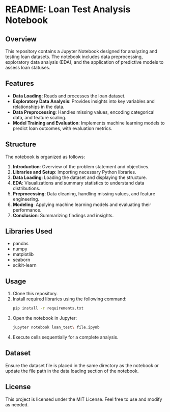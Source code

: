 # README: Loan Test Analysis Notebook

## Overview
This repository contains a Jupyter Notebook designed for analyzing and testing loan datasets. The notebook includes data preprocessing, exploratory data analysis (EDA), and the application of predictive models to assess loan statuses.

## Features
- **Data Loading**: Reads and processes the loan dataset.
- **Exploratory Data Analysis**: Provides insights into key variables and relationships in the data.
- **Data Preprocessing**: Handles missing values, encoding categorical data, and feature scaling.
- **Model Training and Evaluation**: Implements machine learning models to predict loan outcomes, with evaluation metrics.

## Structure
The notebook is organized as follows:
1. **Introduction**: Overview of the problem statement and objectives.
2. **Libraries and Setup**: Importing necessary Python libraries.
3. **Data Loading**: Loading the dataset and displaying the structure.
4. **EDA**: Visualizations and summary statistics to understand data distributions.
5. **Preprocessing**: Data cleaning, handling missing values, and feature engineering.
6. **Modeling**: Applying machine learning models and evaluating their performance.
7. **Conclusion**: Summarizing findings and insights.

## Libraries Used
- pandas
- numpy
- matplotlib
- seaborn
- scikit-learn

## Usage
1. Clone this repository.
2. Install required libraries using the following command:
   ```bash
   pip install -r requirements.txt
   ```
3. Open the notebook in Jupyter:
   ```bash
   jupyter notebook loan_test\ file.ipynb
   ```
4. Execute cells sequentially for a complete analysis.

## Dataset
Ensure the dataset file is placed in the same directory as the notebook or update the file path in the data loading section of the notebook.

## License
This project is licensed under the MIT License. Feel free to use and modify as needed.
